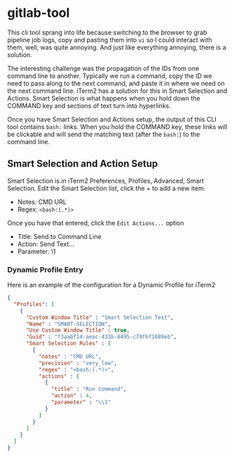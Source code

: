 # gitlab-tool

This cli tool sprang into life because switching to the browser to grab pipeline job logs, copy and pasting them into `vi` so I could interact with them, well, was quite annoying.  And just like everything annoying, there is a solution.

The interesting challenge was the propagation of the IDs from one command line to another.  Typically we run a command, copy the ID we need to pass along to the next command, and paste it in where we need on the next command line.  iTerm2 has a solution for this in Smart Selection and Actions.  Smart Selection is what happens when you hold down the COMMAND key and sections of text turn into hyperlinks.  

Once you have Smart Selection and Actions setup, the output of this CLI tool contains `bash:` links.  When you hold the COMMAND key, these links will be clickable and will send the matching text (after the `bash:`) to the command line.

## Smart Selection and Action Setup

Smart Selection is in iTerm2 Preferences, Profiles, Advanced, Smart Selection.  Edit the Smart Selection list, click the + to add a new item.

- Notes: CMD URL
- Regex: `<bash:(.*)>`

Once you have that entered, click the `Edit Actions...` option

- Title: Send to Command Line
- Action: Send Text...
- Parameter: \1

### Dynamic Profile Entry

Here is an example of the configuration for a Dynamic Profile for iTerm2

```json
{
  "Profiles": [
    {
      "Custom Window Title" : "Smart Selection Test",
      "Name" : "SMART-SELECTION",
      "Use Custom Window Title" : true,
      "Guid" : "f3aabf14-aeac-433b-8495-c79fbf1689eb",
      "Smart Selection Rules" : [
        {
          "notes" : "CMD URL",
          "precision" : "very_low",
          "regex" : "<bash:(.*)>",
          "actions" : [
            {
              "title" : "Run Command",
              "action" : 4,
              "parameter" : "\\1"
            }
          ]
        }
      ]
    }
  ]
}
```